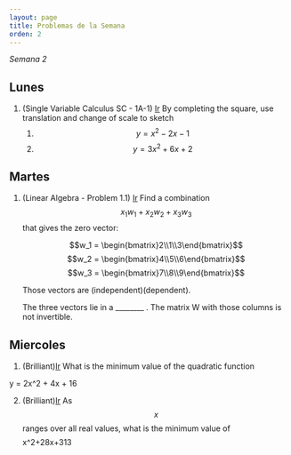```yaml
---
layout: page
title: Problemas de la Semana
orden: 2
---
```


*Semana 2*

## Lunes

1. (Single Variable Calculus SC - 1A-1) [Ir](https://ocw.mit.edu/courses/mathematics/18-01sc-single-variable-calculus-fall-2010/1.-differentiation/part-a-definition-and-basic-rules/problem-set-1/MIT18_01SC_pset1prb.pdf) By completing the square, use translation and change of scale to sketch
   1. $$y = x^2  - 2x - 1$$
   2. $$y = 3x^2 + 6x + 2$$

## Martes

1. (Linear Algebra - Problem 1.1) [Ir](https://ocw.mit.edu/courses/mathematics/18-06sc-linear-algebra-fall-2011/ax-b-and-the-four-subspaces/the-geometry-of-linear-equations/MIT18_06SCF11_Ses1.1prob.pdf) Find a combination $$x_1w_1 + x_2w_2 + x_3w_3$$ that gives the zero vector:
   
   $$w_1 = \begin{bmatrix}2\\1\\3\end{bmatrix}$$ 
   $$w_2 = \begin{bmatrix}4\\5\\6\end{bmatrix}$$
   $$w_3 = \begin{bmatrix}7\\8\\9\end{bmatrix}$$

   Those vectors are (independent)(dependent).

   The three vectors lie in a ________ . The matrix W with those columns is not invertible.

## Miercoles

1. (Brilliant)[Ir](https://brilliant.org/practice/completing-the-square-find-the-vertex/?subtopic=quadratic-equations&chapter=completing-the-square) What is the minimum value of the quadratic function

$$$$y = 2x^2 + 4x + 16$$$$

2. (Brilliant)[Ir](https://brilliant.org/practice/completing-the-square-applications/?subtopic=quadratic-equations&chapter=completing-the-square)
As $$x$$ ranges over all real values, what is the minimum value of 
$$$$x^2+28x+313$$$$